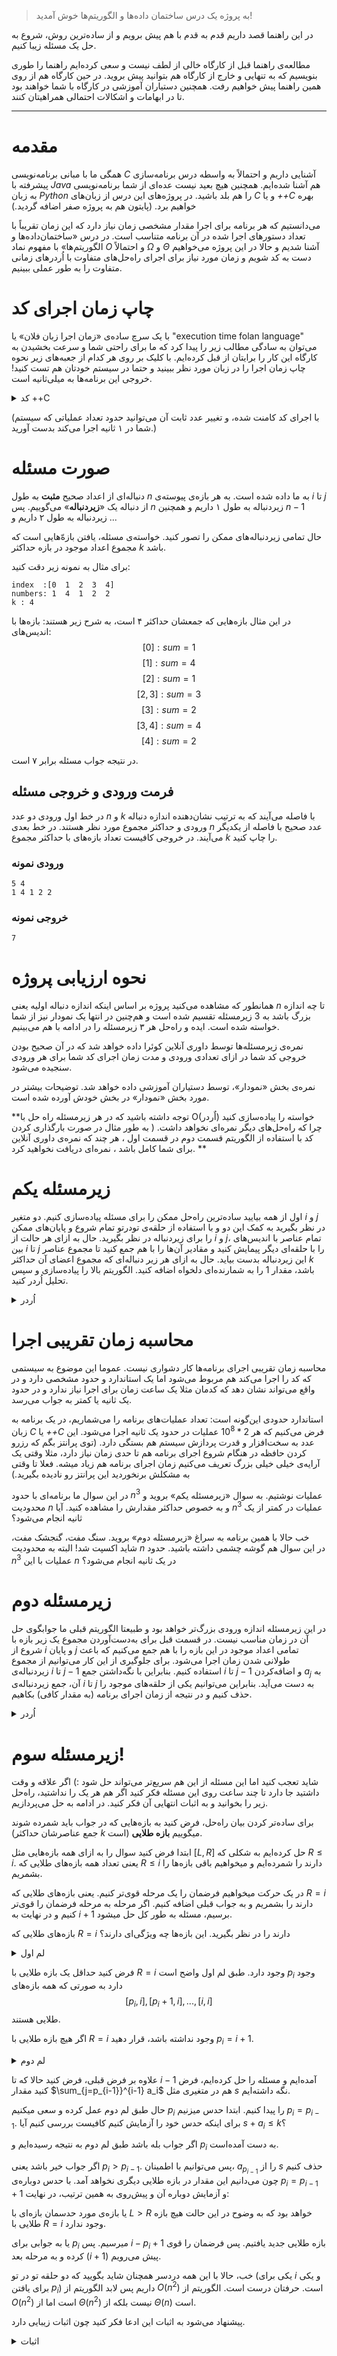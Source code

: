 > به پروژه یک درس ساختمان داده‌ها و الگوریتم‌ها خوش آمدید!

در این راهنما قصد داریم قدم به قدم با هم پیش برویم و از ساده‌ترین روش، شروع به حل یک مسئله زیبا کنیم.

مطالعه‌ی راهنما قبل از کارگاه خالی از لطف نیست و سعی کرده‌ایم راهنما را طوری بنویسیم که به تنهایی و خارج از کارگاه هم بتوانید پیش بروید. در حین کارگاه هم از روی همین راهنما پیش‌ خواهیم رفت. همچنین دستیاران آموزشی در کارگاه با شما خواهند بود تا در ابهامات و اشکالات احتمالی همراهیتان کنند.

-------

# مقدمه
همگی ما با مبانی برنامه‌نویسی *C* آشنایی داریم و احتمالاً به واسطه درس برنامه‌سازی پیشرفته با *Java* هم آشنا شده‌ایم. همچنین هیچ بعید نیست عده‌ای از شما برنامه‌نویسی به زبان *Python* را هم بلد باشید. در پروژه‌های این درس از زبان‌های *C* و یا *++C* بهره خواهیم برد. (پایتون هم به پروژه صفر اضافه گردید.)

می‌دانستیم که هر برنامه برای اجرا مقدار مشخصی زمان نیاز دارد که این زمان تقریباً با تعداد دستور‌های اجرا شده در آن برنامه متناسب است. در درس «ساختمان‌داده‌ها و الگوریتم‌ها» با مفهوم نماد $O$ و احتمالاً $\Omega$ و $\Theta$ آشنا شدیم و حالا در این پروژه می‌خواهیم دست به کد شویم و زمان مورد نیاز برای اجرای راه‌حل‌های متفاوت با اُردرهای زمانی متفاوت را به طور عملی ببینیم.

# چاپ زمان اجرای کد

با یک سرچ ساده‌ی «زمان اجرا زبان فلان» یا "execution time folan language" می‌توان به سادگی مطالب زیر را پیدا کرد که ما برای راحتی شما و سرعت بخشیدن به کارگاه این کار را برایتان از قبل کرده‌ایم. با کلیک بر روی هر کدام از جعبه‌های زیر نحوه چاپ زمان اجرا را در زبان مورد نظر ببینید و حتما در سیستم خودتان هم تست کنید! خروجی این برنامه‌ها به میلی‌ثانیه است.

<details class="blue">
<summary>کد ++C</summary>
```cpp
#include <iostream>
#include <ctime>
using namespace std;

int main()
{
  clock_t Start = clock();
  //your code...
  //int n;
  //cin >> n;
  //for(int i = 0; i < n; i++)
  //  if(i%1000000 == 0)
  //      cout << "";
  clock_t End = clock();
  cout << int((double(End - Start)/double(CLOCKS_PER_SEC))*1000) << "\n";
}

```


دقت کنید که **ممکن است** گاهی قسمت‌های زائدی از کد ما توسط کامپایلر حذف شود، یا بخش‌های ساده‌ای از کدمان توسط کامپایلر بهینه‌سازی شوند. مثلا اگر یک حلقه خالی در این کد قرار بدهید مشاهده می‌کنید که هر چقدر شرط پایان حلقه بزرگ‌ باشد باز هم کد در حدود $0$ میلی‌ثانیه اجرا می‌شود.

</details>

<details class="green">
<summary>کد Python</summary>

```python
import time
Start = int(round(time.time() * 1000))
#your code...
#b = int(0)
#for a in range(0, 5000000):
#    b = b+a
End = int(round(time.time() * 1000))
print(End-Start)
```


</details>

(با اجرای کد کامنت شده، و تغییر عدد ثابت آن می‌توانید حدود تعداد عملیاتی که سیستم شما در ۱ ثانیه اجرا می‌کند بدست آورید.)

# صورت مسئله

دنباله‌ای از اعداد صحیح **مثبت** به طول $n$ به ما داده شده است. به هر بازه‌ی پیوسته‌ی $i$ تا $j$ از دنباله یک «**زیردنباله**» می‌گوییم. پس $n$ زیر‌دنباله به طول ۱ داریم و همچنین $n-1$ زیردنباله به طول ۲ داریم و ...

حال تمامی زیردنباله‌های ممکن را تصور کنید. خواسته‌ی مسئله، یافتن بازه‌ّهایی است که مجموع اعداد موجود در بازه حداکثر $k$ باشد.

برای مثال به نمونه زیر دقت کنید:
```
index  :[0  1  2  3  4]
numbers: 1  4  1  2  2
k : 4
```

در این مثال بازه‌هایی که جمعشان حداکثر ۴ است، به شرح زیر هستند:
بازه‌ها با اندیس‌های:
$$[0]: sum=1$$
$$[1]: sum=4$$
$$[2]: sum=1$$
$$[2,3]: sum=3$$
$$[3]: sum=2$$
$$[3,4]: sum=4$$
$$[4]: sum=2$$

در نتیجه جواب مسئله برابر ۷ است.

## فرمت ورودی و خروجی مسئله

در خط اول ورودی دو عدد $n$ و $k$ با فاصله می‌آیند که به ترتیب نشان‌دهنده اندازه دنباله ورودی و حداکثر مجموع مورد نظر هستند. در خط بعدی $n$ عدد صحیح با فاصله از یکدیگر می‌آیند. در خروجی کافیست تعداد بازه‌های با حداکثر مجموع $k$ را چاپ کنید.

### ورودی نمونه

```
5 4
1 4 1 2 2
```

### خروجی نمونه

```
7
```


# نحوه ارزیابی پروژه

همانطور که مشاهده می‌کنید پروژه بر اساس اینکه اندازه دنباله اولیه یعنی $n$ تا چه اندازه بزرگ باشد به 3 زیرمسئله تقسیم شده است و هم‌چنین در انتها یک نمودار نیز از شما خواسته شده است. ایده و راه‌حل هر ۳ زیرمسئله را در ادامه با هم می‌بینیم. 

نمره‌ی زیرمسئله‌ها توسط داوری آنلاین کوئرا داده خواهد شد که در آن صحیح بودن خروجی کد شما در ازای تعدادی ورودی و مدت زمان اجرای کد شما برای هر ورودی سنجیده می‌شود.

نمره‌ی بخش «نمودار»، توسط دستیاران آموزشی داده خواهد شد. توضیحات بیشتر در مورد بخش «نمودار» در بخش خودش آورده شده است.

**توجه داشته باشید که در هر زیرمسئله‌ راه حل با O(اٌردر) خواست‍ه را پیاده‌سازی کنید چرا که راه‌حل‌های دیگر نمره‌ای نخواهد داشت. ( به طور مثال در صورت بارگذاری کردن کد با استفاده از الگوریتم قسمت دوم در قسمت اول ،  هر چند که نمره‌ی داوری آنلاین برای شما کامل باشد ،  نمره‌ای دریافت نخواهید کرد. **

# زیرمسئله یکم
اول از همه بیایید ساده‌ترین راه‌حل ممکن را برای مسئله پیاده‌سازی کنیم. دو متغیر $i$ و $j$ در نظر بگیرید به کمک این دو و با استفاده از حلقه‌ی تو‌درتو تمام شروع و پایان‌های ممکن را برای زیردنباله در نظر بگیرید. حال به ازای هر حالت از  $i$ و $j$، تمام عناصر با اندیس‌های بین $i$ تا $j$ را با حلقه‌ای دیگر پیمایش کنید و مقادیر آن‌ها را با هم جمع کنید تا مجموع عناصر این زیر‌دنباله بدست بیاید. حال به ازای هر زیر دنباله‌ای که مجموع اعضای آن حداکثر $k$ باشد، مقدار $1$ را به شمارنده‌ای دلخواه اضافه کنید.
 الگوریتم بالا را پیاده‌سازی و سپس تحلیل اُردر کنید.

<details class="red">
<summary>اُردر</summary>

الگوریتم فوق با نظر به اینکه ۳ حلقه‌ی تودرتو دارد از $O(n^3)$ می‌باشد.


</details>

# محاسبه زمان تقریبی اجرا
محاسبه زمان تقریبی اجرای برنامه‌ها کار دشواری نیست. عموما این موضوع به سیستمی که کد را اجرا می‌کند هم مربوط می‌شود اما یک استاندارد و حدود مشخصی دارد و در واقع می‌تواند نشان دهد که کدمان مثلا یک ساعت زمان برای اجرا نیاز ندارد و در حدود یک ثانیه یا کمتر به جواب می‌رسد.

استاندارد حدودی این‌گونه است: تعداد عملیات‌های برنامه‌ را می‌شماریم، در یک برنامه به زبان *C* یا *++C* فرض می‌کنیم که هر $2*10^8$ عملیات در حدود یک ثانیه اجرا می‌شود. این عدد به سخت‌افزار و قدرت پردازش سیستم هم بستگی دارد. (توی پرانتز بگم که رزرو کردن حافظه در هنگام شروع اجرای برنامه هم تا حدی زمان نیاز دارد، مثلا وقتی یک آرایه‌ی خیلی خیلی بزرگ تعریف می‌کنیم زمان اجرای برنامه هم زیاد میشه. فعلا تا وقتی به مشکلش برنخوردید این پرانتز رو نادیده بگیرید.)

در این سوال ما برنامه‌ای با حدود $n^3$ عملیات نوشتیم. به سوال «زیرمسئله یکم» بروید و محدودیت $n$ و به خصوص حداکثر مقدارش را مشاهده کنید. آیا $n^3$ عملیات‌ در کمتر از یک ثانیه انجام می‌شود؟

خب حالا با همین برنامه به سراغ «زیرمسئله دوم» بروید. سنگ مفت، گنجشک مفت، شاید اکسپت شد! البته به محدودیت $n$ در این سوال هم گوشه چشمی داشته باشید. حدود $n^3$  عملیات با این $n$ در یک ثانیه انجام می‌شود؟


# زیرمسئله دوم
در این زیر‌مسئله اندازه ورودی بزرگ‌تر خواهد بود و طبیعتا الگوریتم قبلی ما جوابگوی حل آن در زمان مناسب نیست. در قسمت قبل برای به‌دست‌آوردن مجموع یک زیر بازه‌ با شروع از $i$ و پایان $j$ تمامی اعداد موجود در این بازه را با هم جمع می‌کنیم که باعث طولانی شدن زمان اجرا می‌شود. برای جلوگیری از این کار می‌توانیم از مجموع زیردنباله‌ی $i$ تا $j - 1$ استفاده کنیم. بنابراین با نگه‌داشتن جمع $i$ تا $j-1$ و اضافه‌کردن $a_j$ به آن، جمع زیردنباله‌ی $i$ تا $j$ به دست می‌آید. بنابراین می‌توانیم یکی از حلقه‌های موجود را حذف کنیم و در نتیجه از زمان اجرای برنامه (به مقدار کافی) بکاهیم. 


<details class="red">
<summary>اُردر</summary>

الگوریتم جدید با نظر به اینکه ۲ حلقه‌ی تودرتو دارد از $O(n^2)$ می‌باشد. 

</details>


# زیرمسئله سوم!

شاید تعجب کنید اما این مسئله از این هم سریع‌تر می‌تواند حل شود :)
اگر علاقه و وقت داشتید جا دارد تا چند ساعت روی این مسئله فکر کنید اگر هم هر یک را نداشتید، راه‌حل زیر را بخوانید و به اثبات انتهایی آن فکر کنید. در ادامه به حل می‌پردازیم.

برای ساده‌تر کردن بیان راه‌حل، فرض کنید به بازه‌هایی که در جواب باید شمرده شوند (جمع عناصرشان حداکثر $k$ است) میگوییم **بازه طلایی**.

ابتدا فرض کنید سوال را به ازای همه بازه‌هایی مثل $[L,R]$ حل کرده‌ایم به شکلی که $R \le i$. یعنی تعداد همه بازه‌های طلایی که $R \le i$ دارند را شمرده‌ایم و میخواهیم باقی بازه‌ها را بشمریم.

در یک حرکت میخواهیم فرضمان را یک مرحله قوی‌تر کنیم. یعنی بازه‌های طلایی که $R = i$ دارند را بشمریم و به جواب قبلی اضافه کنیم.
اگر مرحله به مرحله فرضمان را قوی‌تر کنیم و در نهایت به $i+1$ برسیم، مسئله به طور کل حل میشود.

بازه‌های طلایی که $R = i$ دارند را در نظر بگیرید. این بازه‌ها چه ویژگی‌ای دارند؟
<details class="red">
<summary>لم اول</summary>

اگر بازه‌ای مانند $[L,R]$ طلایی باشد، بازه‌های $$[L+1,R], [L+2,R], ..., [R,R]$$ هم حتما طلایی هستند.

<details class="red">
<summary>اثبات</summary>

چون $a_j > 0$ پس داریم:
$$k \geq \sum_{j=L}^{R}a_j > \sum_{j=L+1}^{R}a_j > \sum_{j=L+2}^{R}a_j > ... > \sum_{j=R}^{R}a_j$$
</details>
</details>

 فرض کنید حداقل یک بازه طلایی با $R = i$ وجود دارد. طبق لم اول واضح است $p_i$ وجود دارد به صورتی که همه بازه‌های $$[p_i,i], [p_i+1,i], ..., [i,i]$$ طلایی هستند.
 
 اگر هیچ بازه طلایی با $R = i$ وجود نداشته باشد، قرار دهید $p_i = i+1$.
 
<details class="red">
<summary>لم دوم</summary>

$$p_{i-1} \leq p_i$$
</details>

علاوه بر فرض قبلی، فرض کنید حالا که تا $i-1$ آمده‌ایم و مسئله را حل کرده‌ایم، فرض کنید مقدار $\sum_{j=p_{i-1}}^{i-1} a_i$ هم در متغیری مثل $s$ نگه داشته‌ایم.

حال طبق لم دوم عمل کرده و سعی میکنیم $p_i$ را پیدا کنیم. ابتدا حدس میزنیم $p_i = p_{i-1}$. برای اینکه حدس خود را آزمایش کنیم کافیست بررسی کنیم آیا $s + a_i \leq k$؟ 

اگر جواب بله باشد طبق لم دوم به نتیجه رسیده‌ایم و $p_i$ به دست آمده‌است.

اگر جواب خیر باشد یعنی $p_i > p_{i-1}$. پس می‌توانیم با اطمینان، $a_{p_{i-1}}$ را از $s$ حذف کنیم چون می‌دانیم این مقدار در بازه طلایی دیگری نخواهد آمد. با حدس دوباره‌ی $p_i = p_{i-1} + 1$ و آزمایش دوباره آن و پیش‌روی به همین ترتیب، در نهایت:

یا بازه‌ی مورد حدسمان بازه‌ای با $L > R$ خواهد بود که به وضوح در این حالت هیچ بازه طلایی با $R = i$ وجود ندارد.

یا به جوابی برای $p_i$ میرسیم. پس $i - p_i + 1$ بازه طلایی جدید یافتیم. پس فرضمان را قوی کرده و به مرحله بعد ($i+1$) پیش می‌رویم.

خب، حالا با این همه دردسر همچنان شاید بگویید که دو حلقه تو در تو (یکی برای $i$ و یکی برای یافتن $p_i$) داریم پس لابد الگوریتم از $O(n^2)$ است. حرفتان درست است. الگوریتم از $O(n^2)$ است اما از $\Theta(n^2)$ نیست بلکه از $\Theta(n)$ است.

پیشنهاد می‌شود به اثبات این ادعا فکر کنید چون اثبات زیبایی دارد.

<details class="red">
<summary>اثبات</summary>

کافیست به دنباله‌ی $p$ نگاه کنید. طبق لم دوم می‌دانیم این دنباله نانزولی‌ست. برای یافتن $p_i$ این دنباله از $p_{i-1}$ استفاده کردیم و چندبار $p_{i-1}$ را +۱ کردیم تا بالاخره به نتیجه‌ای برای $p_i$ برسیم. هر بار آزمایشمان هم از $O(1)$ زمان می‌گرفت. پس در مجموع می‌توان گفت برای به دست آوردن کل دنباله $p$، به تعداد $p_n$ بار هزینه از $O(1)$ داده‌ایم. پس در مجموع الگوریتم از $\Theta(p_n)$ است و می‌دانیم که $p_n \le n+1$. پس درنهایت الگوریتممان از $O(n)$ است.
</details>